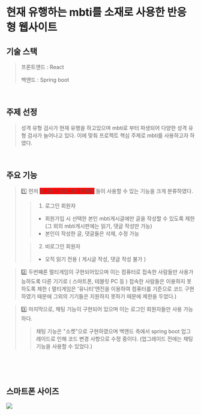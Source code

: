 # 현재 유행하는 mbti를 소재로 사용한 반응형 웹사이트


## 기술 스택
> 프론트앤드 : React
> 
> 백앤드 : Spring boot

<br/>

## 주제 선정
> 성격 유형 검사가 현재 유행을 하고있으며 mbti로 부터 파생되어 다양한 성격 유형 검사가 늘어나고 있다.
> 이에 맞춰 프로젝트 핵심 주제로 mbti를 사용하고자 하였다.

<br/>

## 주요 기능
> 1️⃣ 먼저 <span style="background-color: red">로그인 / 비로그인 회원자</span> 들이 사용할 수 있는 기능을 크게 분류하였다.
> > 1. 로그인 회원자
> > - 회원가입 시 선택한 본인 mbti게시글에만 글을 작성할 수 있도록 제한
> > (그 외의 mbti게시판에는 읽기, 댓글 작성만 가능)
> > - 본인이 작성한 글, 댓글들은 삭제, 수정 가능
>
> > 2. 비로그인 회원자
> > - 오직 읽기 전용 ( 게시글 작성, 댓글 작성 불가 )


> 2️⃣ 두번째론 멀티게임이 구현되어있으며 이는 컴퓨터로 접속한 사람들만 사용가능하도록 다른 기기로 ( 스마트폰, 테블릿 PC 등 ) 접속한 사람들은 이용하지 못하도록 제한
> ( 멀티게임은 '유니티'엔진을 이용하여 컴퓨터를 기준으로 코드 구현하였기 때문에 그외의 기기들은 지원하지 못하기 때문에 제한을 두었다.)

> 3️⃣ 마지막으로, 채팅 기능이 구현되어 있으며 이는 로그인 회원자들만 사용 가능 하다.
> > 채팅 기능은 "소켓"으로 구현하였으며 백앤드 측에서 spring boot 업그레이드로 인해 코드 변경 사항으로 수정 중이다.
> > (업그레이드 전에는 채팅 기능을 사용할 수 있었다.)

<br/><br/><br/>

## 스마트폰 사이즈
<img src="https://user-images.githubusercontent.com/97296843/185094693-21f01f41-a3cc-48b7-9195-0d7ca0e6eeb7.gif">
